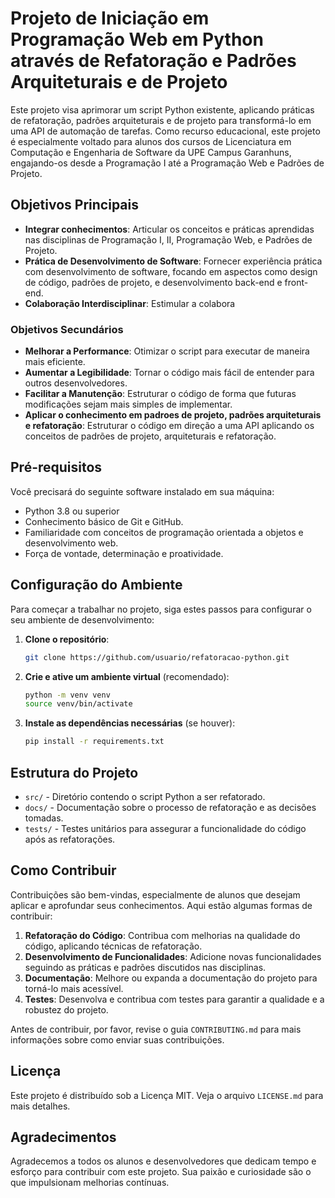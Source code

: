 # Projeto de Iniciação em Programação Web em Python através de Refatoração e Padrões Arquiteturais e de Projeto 

Este projeto visa aprimorar um script Python existente, aplicando práticas de refatoração, padrões arquiteturais e de projeto para transformá-lo em uma API de automação de tarefas. Como recurso educacional, este projeto é especialmente voltado para alunos dos cursos de Licenciatura em Computação e Engenharia de Software da UPE Campus Garanhuns, engajando-os desde a Programação I até a Programação Web e Padrões de Projeto.

## Objetivos Principais


- **Integrar conhecimentos**: Articular os conceitos e práticas aprendidas nas disciplinas de Programação I, II, Programação Web, e Padrões de Projeto.
- **Prática de Desenvolvimento de Software**: Fornecer experiência prática com desenvolvimento de software, focando em aspectos como design de código, padrões de projeto, e desenvolvimento back-end e front-end.
- **Colaboração Interdisciplinar**: Estimular a colabora

### Objetivos Secundários

- **Melhorar a Performance**: Otimizar o script para executar de maneira mais eficiente.
- **Aumentar a Legibilidade**: Tornar o código mais fácil de entender para outros desenvolvedores.
- **Facilitar a Manutenção**: Estruturar o código de forma que futuras modificações sejam mais simples de implementar.
- **Aplicar o conhecimento em padroes de projeto, padrões arquiteturais e refatoração**: Estruturar o código em direção a uma API aplicando os conceitos de padrões de projeto, arquiteturais e refatoração.

## Pré-requisitos

Você precisará do seguinte software instalado em sua máquina:

- Python 3.8 ou superior
- Conhecimento básico de Git e GitHub.
- Familiaridade com conceitos de programação orientada a objetos e desenvolvimento web.
- Força de vontade, determinação e proatividade.

## Configuração do Ambiente

Para começar a trabalhar no projeto, siga estes passos para configurar o seu ambiente de desenvolvimento:

1. **Clone o repositório**:
   ```bash
   git clone https://github.com/usuario/refatoracao-python.git
   ```
2. **Crie e ative um ambiente virtual** (recomendado):
   ```bash
   python -m venv venv
   source venv/bin/activate
   ```
3. **Instale as dependências necessárias** (se houver):
   ```bash
   pip install -r requirements.txt
   ```

## Estrutura do Projeto

- `src/` - Diretório contendo o script Python a ser refatorado.
- `docs/` - Documentação sobre o processo de refatoração e as decisões tomadas.
- `tests/` - Testes unitários para assegurar a funcionalidade do código após as refatorações.

## Como Contribuir

Contribuições são bem-vindas, especialmente de alunos que desejam aplicar e aprofundar seus conhecimentos. Aqui estão algumas formas de contribuir:

1. **Refatoração do Código**: Contribua com melhorias na qualidade do código, aplicando técnicas de refatoração.
2. **Desenvolvimento de Funcionalidades**: Adicione novas funcionalidades seguindo as práticas e padrões discutidos nas disciplinas.
3. **Documentação**: Melhore ou expanda a documentação do projeto para torná-lo mais acessível.
4. **Testes**: Desenvolva e contribua com testes para garantir a qualidade e a robustez do projeto.

Antes de contribuir, por favor, revise o guia `CONTRIBUTING.md` para mais informações sobre como enviar suas contribuições.

## Licença

Este projeto é distribuído sob a Licença MIT. Veja o arquivo `LICENSE.md` para mais detalhes.

## Agradecimentos

Agradecemos a todos os alunos e desenvolvedores que dedicam tempo e esforço para contribuir com este projeto. Sua paixão e curiosidade são o que impulsionam melhorias contínuas.
